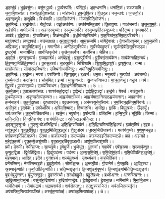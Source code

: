 

  
अ॒हम्भु॑वं। भु॒वं॒वसु॑न:। वसु॑न:पू॒र्व्य:। पू॒र्व्यस्पति॑:। पति॑र॒हं। अ॒हन्धना॑नि। धना॑नि॒सं। सञ्ज॑यामि। ज॒या॒मि॒शस्व॑त:। शस्व॑त॒इति॒शस्व॑त:।। मांह॑वन्ते। ह॒व॒न्ते॒पि॒तरं॑। पि॒तर॒न्न। नज॒न्तव॑:। ज॒न्तवो॒हं। अ॒हन्दा॒शुषे॑। दा॒शुषे॒वि। विभ॑जामि। भ॒जा॒मि॒भोज॑नं। भोज॑न॒मिति॒भोज॑नं।।  
अ॒हमिन्द्र॑:। इन्द्रो॒रोध॑:। रोधो॒वक्ष॑:। वक्षो॒अथ॑र्वण:। अथ॑र्वणस्त्रि॒ताय॑। त्रि॒ताय॒गा:। गाअ॑जनयं। अ॒ज॒न॒य॒म॒हे:। अ॒हेरधि॑। अधीत्यधि॑।। अ॒हन्द॒स्युभ्य॑:। द॒स्युभ्य॒:परि॑। द॒स्युभ्य॒इति॑द॒स्युऽभ्य॑:। परि॑नृ॒ण्मं। नृ॒ण्ममाद॑दे। आद॑दे। द॒दे॒गो॒त्रा। गो॒त्राशिक्ष॑न्। शिक्ष॑न्दधी॒चे। द॒धी॒चेमा॑त॒रिश्व॑ने। मा॒त॒रिश्व॑न॒इति॑मा॒त॒ऽरिश्व॑ने।।  
मह्यं॒त्वष्टा॑। त्वष्टा॒वज्रं॑। वज्र॑मतक्षत्। अ॒त॒क्ष॒दा॒य॒सं। आ॒य॒सम्मयि॑। मयि॑दे॒वास॑:। दे॒वासो॑अवृजन्। अ॒वृ॒ज॒न्नपि॑। अपि॒क्रतुं॑। क्रतु॒मिति॒क्रतुं॑।। ममानी॑कं। अनी॑कं॒सूर्य॑स्येव। सूर्य॑स्येवदु॒ष्टरं॑। सूर्य॑स्ये॒वेति॒सूर्य॑स्यऽइव। दु॒ष्टरं॒मां। मामार्य॑न्ति। आर्य॑न्तिकृ॒तेन॑। कृ॒तेन॒कर्त्वे॑न। कर्त्वे॑नच। चेति॑च।।  
अ॒हमे॒तं। ए॒तङ्ग॒व्ययं॑। ग॒व्यय॒मश्व्यं॑। अश्व्यं॑प॒शुं। प॒शुम्पु॑री॒षीणं॑। पु॒री॒षणं॒साय॑केन। साय॑केनाहिर॒ण्ययं॑। हि॒र॒ण्यय॒मिति॑हि॒र॒ण्ययं॑।। पु॒रुस॒हस्रा॑। स॒हस्रा॒नि। निशि॑शामि। शि॒शा॒मि॒दा॒शुषे॑। दा॒शुषे॒यत्। यन्मा॑। मा॒सोमा॑स:। सोमा॑सउ॒क्थिन॑:। उ॒क्थिनो॒अम॑न्दिषु:। अम॑न्दिषु॒रित्यम॑न्दिषु:।।  
अ॒हमिन्द्र॑:। इन्द्रो॒न। नपरा॑। परा॑जिग्ये। जि॒ग्य॒इत्। इध्दनं॑। धन॒न्न। नमृ॒त्यवे॑। मृ॒त्यवेव॑। अव॑तस्थे। त॒स्थे॒कदा॑। कदा॑च॒न।। सोम॒मित्। इन्मा॑। मा॒सु॒न्वन्त॑:। सु॒न्वन्तो॑याचत। या॒च॒ता॒वसु॑। वसु॒न। नमे॑। मे॒पू॒रवे॑। पू॒रव॑स्स॒ख्ये। स॒ख्येरि॑षाथन। रि॒षा॒थ॒नेति॑रिषाथन।। 5 ।।  
अ॒हमे॒तान्। ए॒ताञ्छाश्व॑सत:। शाश्व॑सतो॒द्वाद्वा॑। द्वाद्वेन्द्रं॑। द्वाद्वेति॒द्वाऽद्वा॑। इन्द्रं॒ये। येवज्रं॑। वज्रं॑यु॒धये॑। यु॒धये॑कृण्वत। अ॒कृ॒ण्व॒तेत्य॑कृण्वत।। आ॒ह्वय॑मानाँ॒अव॑। आ॒ह्वय॑माना॒नित्या॒ऽह्वय॑मानान्। अव॒हन्म॑ना। हन्म॑नाहनं। अ॒ह॒नं॒दृ॒ह्ळा। दृ॒ह्ळावद॑न्। वद॒न्नन॑मस्यु:। अन॑मस्युर्नम॒स्विन॑:। न॒म॒स्विन॒इति॑न॒म॒स्विन॑:।।  
अ॒भी॒३॒॑दं। इ॒दमेक॑:। एको॑अस्मि। अ॒स्मि॒नि॒ष्षाट्। नि॒ष्षाळ॒भि। अ॒भीद्वा। द्वाकिं। किमु॒त्रय॑:। ऊँँ॒इत्यूँ॑। त्रय॑:करन्ति। क॒र॒न्तीति॑करन्ति।। खले॒न। नप॒र्षान्। प॒र्षान्प्रति॑। प्रति॑हन्मि। ह॒न्मि॒भूरि॑। भूरि॒किं। किम्मा॑। मा॒नि॒न्द॒ति॒। नि॒न्द॒ति॒शत्र॑व:। शत्र॑वोनि॒न्द्रा:। अ॒नि॒न्द्राइत्य॑नि॒न्द्रा:।।  
अ॒हङ्गु॒ङ्गुभ्य॑:। गु॒ङ्गुभ्यो॑अतिथि॒ग्वं। अ॒ति॒थि॒ग्वमिष्क॑रं। अ॒ति॒थि॒ग्वमित्य॑ति॒थि॒ऽग्वं। इष्क॑र॒मिषं॑। इष॒न्न। नवृ॑त्र॒तुरं॑। वृ॒त्र॒तुरं॑वि॒क्षु। वृ॒त्र॒तुर॒मिति॑वृ॒त्र॒ऽतुरं॑। वि॒क्षुधा॑रयं। धा॒रय॒मिति॑धारयं।। यत्प॑र्णय॒घ्ने। प॒र्ण॒य॒घ्नउ॒त। प॒र्ण॒य॒घ्नइति॑प॒र्ण॒य॒ऽघ्ने। उ॒तवा॑। वा॒क॒र॒ञ्ज॒हे। क॒र॒ञ्ज॒हेप्र। क॒र॒ञ्ज॒हइति॑क॒र॒ञ्ज॒ऽहे। प्राहं। अ॒हम्म॒हे। म॒हेवृ॑त्र॒हत्ये॑। वृ॒त्र॒हत्ये॒अशु॑श्रवि। वृ॒त्र॒हत्य॒इति॑वृ॒त्र॒ऽहत्ये॑। अशु॑श्र॒वीत्यशु॑श्रवि।।  
प्रमे॑। मे॒नमी॑। नमी॑सा॒प्य:। सा॒प्यइ॒षे। इ॒षेभु॒जे। भु॒जेभू॑त्। भू॒त्गवां॑। गवा॒मेषे॑। एषे॑स॒ख्या। स॒ख्याकृ॑णुत। कृ॒णु॒त॒द्वि॒ता। द्वि॒तेति॑द्वि॒ता।। दि॒द्युंयद॑स्य। यद॑स्य। अ॒स्य॒स॒मि॒थेषु॑। स॒मि॒थेषु॑मं॒हयं॑। स॒मि॒थेष्विति॑सं॒ऽइ॒थेषु॑। मं॒हय॒मात्। आदित्। इदे॑नं। ए॒नं॒शस्यं॑। शस्य॑मु॒क्थ्यं॑। उ॒क्थ्यं॑करं। क॒र॒मिति॑करं।।  
प्रने॑मस्मिन्। नेम॑स्मिन्ददृशे। द॒दृ॒शे॒सोम॑:। सोमो॑अ॒न्त:। अ॒न्तर्गो॒पां। गो॒पानेमं॑। ने॒ममा॒वि:। आ॒विर॒स्था। अ॒स्थाकृ॑णोति। कृ॒णो॒तीति॑कृणोति।। सति॒ग्मशृ॑ङ्गं। ति॒ग्मशृ॑ङ्गं॒वृष॒भं। ति॒ग्मशृ॑ङ्गमिति॑ति॒ग्मऽशृ॑ङ्गं। वृ॒ष॒भंयुयु॑त्सन्। युयु॑त्सन्द्रु॒ह:। द्रु॒हस्त॑स्थौ। त॒स्थौ॒ब॒हु॒ले। ब॒हु॒लेब॒ध्द:। ब॒ध्दोअ॒न्त:। अ॒न्तरित्य॒न्त:।।  
आ॒दि॒त्यानां॒वसू॑नां। वसू॑नांरु॒द्रिया॑णां। रु॒द्रिया॑णान्दे॒व:। दे॒वोदे॒वानां॑। दे॒वाना॒न्न। नमि॑नामि। मि॒ना॒मि॒धाम॑। धामेति॒धाम॑।। तेमा॑भ॒द्राय॑। भ॒द्राय॒शव॑से। शव॑सेततक्षु:। त॒त॒क्षु॒रप॑राजितं। अप॑राजित॒मस्तृ॑तं। अप॑राजित॒मित्यप॑राऽजितं। अस्तृ॑त॒मषा॑ळ्हं। अषा॑ळ्ह॒मित्यषा॑ळ्हं।। 6।।  
